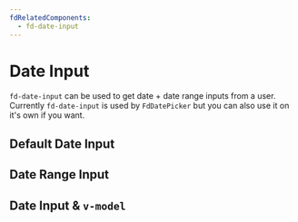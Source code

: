 ```yaml
---
fdRelatedComponents:
  - fd-date-input
---
```


# Date Input

`fd-date-input` can be used to get date + date range inputs from a user. Currently `fd-date-input` is used by `FdDatePicker` but you can also use it on it's own if you want.

## Default Date Input

<d-example name="date-input-default">
</d-example>

## Date Range Input

<d-example name="date-input-range">
</d-example>

## Date Input & `v-model`

<d-example name="date-input-vmodel">
</d-example>
